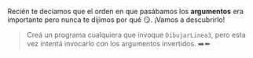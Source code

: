 Recién te decíamos que el orden en que pasábamos los **argumentos** era importante pero nunca te dijimos por qué :smirk:. ¡Vamos a descubrirlo!

> Creá un programa cualquiera que invoque `DibujarLinea3`, pero esta vez intentá invocarlo con los argumentos invertidos. :arrow_right::arrow_left: